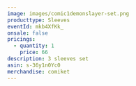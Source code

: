 ```yaml
---
image: images/comic1demonslayer-set.png
producttype: Sleeves
eventId: mkb4XfKk_
onsale: false
pricings:
  - quantity: 1
    price: 66
description: 3 sleeves set
asin: s-36y1n0Yc0
merchandise: comiket
---
```

